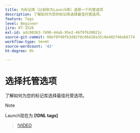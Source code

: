 ```yaml
---
title: 为标记库（以前称为Launch库）选择一个托管选项
description: 了解如何为您的标记库选择最佳托管选项。
feature: Tags
level: Beginner
jira: KT-3526
exl-id: adc00363-7490-44ab-95e2-46f9f630021c
source-git-commit: 00ef0f40fb3d82f0c06428a35c0e402f46ab6774
workflow-type: tm+mt
source-wordcount: '42'
ht-degree: 0%

---
```


# 选择托管选项

了解如何为您的标记库选择最佳托管选项。

>[!NOTE]
>
> Launch现在为 **[!DNL tags]**

>[!VIDEO](https://video.tv.adobe.com/v/28728/?learn=on)

